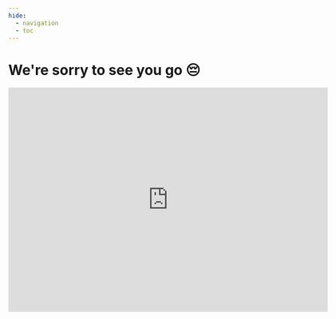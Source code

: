 ```yaml
---
hide:   
  - navigation
  - toc
---
```


<script defer src="https://cloud.umami.is/script.js" data-website-id="50c90e1a-74ac-4a65-9227-019a111b7858"></script>

# We're sorry to see you go 😔

<iframe src="https://docs.google.com/forms/d/e/1FAIpQLSdIjOOqu9QfC5EDtP77LAFfM5hzy3f2wWDgBVgz-as2TgqpQg/viewform?embedded=true" width="640" height="450" frameborder="0" marginheight="0" marginwidth="0">Loading…</iframe>